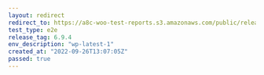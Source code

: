 ```yaml
---
layout: redirect
redirect_to: https://a8c-woo-test-reports.s3.amazonaws.com/public/release/6.9.4/wp-latest-1/e2e/index.html
test_type: e2e
release_tag: 6.9.4
env_description: "wp-latest-1"
created_at: "2022-09-26T13:07:05Z"
passed: true
---
```

